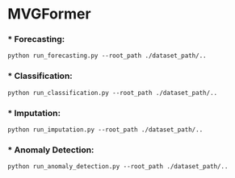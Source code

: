 # MVGFormer

### \* Forecasting: 

`python run_forecasting.py --root_path ./dataset_path/.. `

### \* Classification:

`python run_classification.py --root_path ./dataset_path/..`

### \* Imputation:

`python run_imputation.py --root_path ./dataset_path/..`

### \* Anomaly Detection:

`python run_anomaly_detection.py --root_path ./dataset_path/..`
